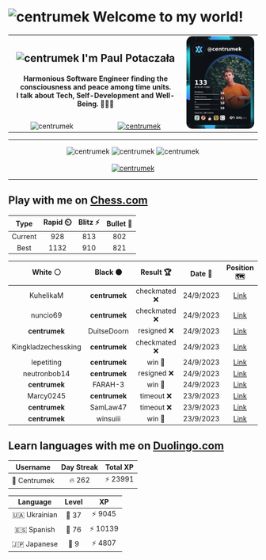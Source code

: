 <h1>
  <img
    src="https://emojis.slackmojis.com/emojis/images/1531849430/4246/blob-sunglasses.gif"
    width="30"
    alt="centrumek"
  />
  Welcome to my world!
</h1>

<table>
  <tbody>
    <tr>
      <td align="center" width="70%" colspan="2">
        <h2>
          <img
            src="https://raw.githubusercontent.com/MartinHeinz/MartinHeinz/master/wave.gif"
            width="30px"
            alt="centrumek"
          />
          I'm Paul Potaczała
        </h2>
        <h4>
          Harmonious Software Engineer finding the consciousness and peace among time units.
          <br/>
          I talk about Tech, Self-Development and Well-Being. 🌿🧘🚀
        </h4>
      </td>
      <td width="30%" rowspan="2">
        <a href="https://app.daily.dev/centrumek">
          <img
            src="./devcard.png"
            alt="centrumek"
          />
        </a>
      </td>
    </tr>
    <tr align="center">
      <td>
        <img
          src="https://komarev.com/ghpvc/?username=centrumek&label=visitors&color=0e75b6&style=flat"
          alt="centrumek"
        >
      </td>
      <td>
        <a href="https://stackoverflow.com/users/14496012/centrumek">
          <img
            src="https://stackoverflow.com/users/flair/14496012.png?theme=dark"
            alt="centrumek"
          >
        </a>
      </td>
    </tr>
  </tbody>
</table>

---
<div align="center">
  <img 
    src="https://github-readme-stats.vercel.app/api?username=centrumek&show_icons=true&count_private=true&theme=dark&hide_border=true&hide=issues,contribs&bg_color=00000000"
    alt="centrumek"
  />
  <img
    src="https://github-readme-stats.vercel.app/api/top-langs/?username=centrumek&layout=compact&hide_border=true&theme=dark&bg_color=00000000&langs_count=6&exclude_repo=air-statistic-app"
    alt="centrumek"
  />
  <img 
    src="https://github-readme-streak-stats.herokuapp.com?user=centrumek&theme=dark&hide_border=true&background=FFFFFF00"
    alt="centrumek"
  />
  <br/>
  <br/>
  <a href="https://www.buymeacoffee.com/centrumek">
    <img
      src="https://cdn.buymeacoffee.com/buttons/v2/default-orange.png"
      height="50"
      width="210"
      alt="centrumek"
    />
  </a>
</div>

---

## Play with me on [Chess.com](https://www.chess.com/member/centrumek)

<div align="center">
<!--START_SECTION:chessStats-->
<!-- Automatically generated with https://github.com/Balastrong/chess-stats-action -->

| Type | Rapid ⏲️ | Blitz ⚡ | Bullet 🔫 |
|:---:|:---:|:---:|:---:|
| Current | 928 | 813 | 802 |
| Best | 1132 | 910 | 821 |

| White ⚪ | Black ⚫ | Result 🏆 | Date 📅 | Position 🗺️ | Type 🕕 |
|:---:|:---:|:---:|:---:|:---:|:---:|
| KuhelikaM | **centrumek** | checkmated ❌ | 24/9/2023 | <a href="http://www.ee.unb.ca/cgi-bin/tervo/fen.pl?select=r3q2r/ppp4p/1n1b4/5b2/4Nk2/2Q2PP1/PPP4P/RN2KB1R b KQ -">Link</a> | Rapid |
| nuncio69 | **centrumek** | checkmated ❌ | 24/9/2023 | <a href="http://www.ee.unb.ca/cgi-bin/tervo/fen.pl?select=rnbqk2r/pp3Q2/2p1p3/6Np/3Pp1p1/2P3P1/PP3PP1/R3K2R b KQkq -">Link</a> | Rapid |
| **centrumek** | DuitseDoorn | resigned ❌ | 24/9/2023 | <a href="http://www.ee.unb.ca/cgi-bin/tervo/fen.pl?select=rn6/p3k1p1/1pp1p3/3pK3/3P3r/2P1P3/5q2/8 w - -">Link</a> | Bullet |
| Kingkladzechessking | **centrumek** | checkmated ❌ | 24/9/2023 | <a href="http://www.ee.unb.ca/cgi-bin/tervo/fen.pl?select=2kRR3/ppp3rN/6p1/8/P7/6P1/1PP2P2/1N4K1 b - -">Link</a> | Bullet |
| lepetiting | **centrumek** | win 🥇 | 24/9/2023 | <a href="http://www.ee.unb.ca/cgi-bin/tervo/fen.pl?select=8/8/4k3/p3p2p/3r3p/8/6PK/1R6 w - -">Link</a> | Bullet |
| neutronbob14 | **centrumek** | resigned ❌ | 24/9/2023 | <a href="http://www.ee.unb.ca/cgi-bin/tervo/fen.pl?select=7Q/4k3/8/5P2/6K1/6P1/8/8 b - -">Link</a> | Blitz |
| **centrumek** | FARAH-3 | win 🥇 | 24/9/2023 | <a href="http://www.ee.unb.ca/cgi-bin/tervo/fen.pl?select=2B5/N6p/3R1k2/2p1p1b1/4P1p1/PP4P1/2P5/5K2 b - -">Link</a> | Bullet |
| Marcy0245 | **centrumek** | timeout ❌ | 23/9/2023 | <a href="http://www.ee.unb.ca/cgi-bin/tervo/fen.pl?select=8/8/2P2p2/4p3/5k1p/5Pr1/PP5K/5R2 b - -">Link</a> | Bullet |
| **centrumek** | SamLaw47 | timeout ❌ | 23/9/2023 | <a href="http://www.ee.unb.ca/cgi-bin/tervo/fen.pl?select=8/8/8/6p1/8/5K1k/8/8 w - -">Link</a> | Blitz |
| **centrumek** | winsuiii | win 🥇 | 23/9/2023 | <a href="http://www.ee.unb.ca/cgi-bin/tervo/fen.pl?select=8/6p1/R7/5k1p/8/8/8/2B3K1 b - -">Link</a> | Blitz |

<!--END_SECTION:chessStats-->
</div>

## Learn languages with me on [Duolingo.com](https://www.duolingo.com/profile/Centrumek)

<div align="center">
<!--START_SECTION:duolingoStats-->
<!-- Automatically generated with https://github.com/centrumek/duolingo-readme-stats-->

| Username | Day Streak | Total XP |
|:---:|:---:|:---:|
| 👤 Centrumek | 🔥 262 | ⚡ 23991 |

| Language | Level | XP |
|:---:|:---:|:---:|
| 🇺🇦 Ukrainian | 👑 37 | ⚡ 9045 |
| 🇪🇸 Spanish | 👑 76 | ⚡ 10139 |
| 🇯🇵 Japanese | 👑 9 | ⚡ 4807 |

<!--END_SECTION:duolingoStats-->
</div>
<!--
**centrumek/centrumek** is a ✨ _special_ ✨ repository because its `README.md` (this file) appears on your GitHub profile.

Here are some ideas to get you started:

- 🔭 I’m currently working on ...
- 🌱 I’m currently learning ...
- 👯 I’m looking to collaborate on ...
- 🤔 I’m looking for help with ...
- 💬 Ask me about ...
- 📫 How to reach me: ...
- 😄 Pronouns: ...
- ⚡ Fun fact: ...
-->
